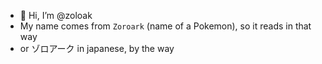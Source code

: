 - 👋 Hi, I’m @zoloak
- My name comes from `Zoroark` (name of a Pokemon), so it reads in that way
- or ゾロアーク in japanese, by the way

<!---
zoloak/zoloak is a ✨ special ✨ repository because its `README.md` (this file) appears on your GitHub profile.
You can click the Preview link to take a look at your changes.
--->

